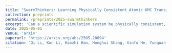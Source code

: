 ```yaml
---
title: "SwarmThinkers: Learning Physically Consistent Atomic KMC Transitions at Scale"
collection: preprints
permalink: /preprints/2025-swarmthinkers
excerpt: 'Can a scientific simulation system be physically consistent, interpretable by design, and scalable across regimes--all at once? Despite decades of progress, this trifecta remains elusive. Classical methods like Kinetic Monte Carlo ensure thermodynamic accuracy but scale poorly; learning-based methods offer efficiency but often sacrifice physical consistency and interpretability. We present SwarmThinkers, a reinforcement learning framework that recasts atomic-scale simulation as a physically grounded swarm intelligence system. Each diffusing particle is modeled as a local decision-making agent that selects transitions via a shared policy network trained under thermodynamic constraints. A reweighting mechanism fuses learned preferences with transition rates, preserving statistical fidelity while enabling interpretable, step-wise decision making. Training follows a centralized-training, decentralized-execution paradigm, allowing the policy to generalize across system sizes, concentrations, and temperatures without retraining. On a benchmark simulating radiation-induced Fe-Cu alloy precipitation, SwarmThinkers is the first system to achieve full-scale, physically consistent simulation on a single A100 GPU, previously attainable only via OpenKMC on a supercomputer. It delivers up to 4963x (3185x on average) faster computation with 485x lower memory usage. By treating particles as decision-makers, not passive samplers, SwarmThinkers marks a paradigm shift in scientific simulation--one that unifies physical consistency, interpretability, and scalability through agent-driven intelligence.'
date: 2025-05-01
venue: 'arXiv'
paperurl: 'https://arxiv.org/abs/2505.20094'
citation: 'Qi Li, Kun Li, Haozhi Han, Honghui Shang, Xinfu He, Yunquan Zhang, Hong An, Ting Cao, Mao Yang. (2025). "SwarmThinkers: Learning Physically Consistent Atomic KMC Transitions at Scale." <i>arXiv</i>.'
---
```

